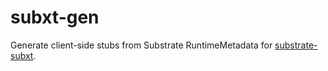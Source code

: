 # subxt-gen

Generate client-side stubs from Substrate RuntimeMetadata for [substrate-subxt](https://github.com/paritytech/substrate-subxt).